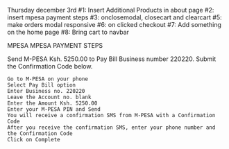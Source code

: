 Thursday december 3rd
#1: Insert Additional Products in about page
#2: insert mpesa payment steps
#3: onclosemodal, closecart and clearcart
#5: make orders modal responsive
#6: on clicked checkout
#7: Add something on the home page
#8: Bring cart to navbar


MPESA
MPESA PAYMENT STEPS


Send M-PESA Ksh. 5250.00 to Pay Bill Business number 220220. Submit the Confirmation Code below.

    Go to M-PESA on your phone
    Select Pay Bill option
    Enter Business no. 220220
    Leave the Account no. blank
    Enter the Amount Ksh. 5250.00
    Enter your M-PESA PIN and Send
    You will receive a confirmation SMS from M-PESA with a Confirmation Code
    After you receive the confirmation SMS, enter your phone number and the Confirmation Code
    Click on Complete

